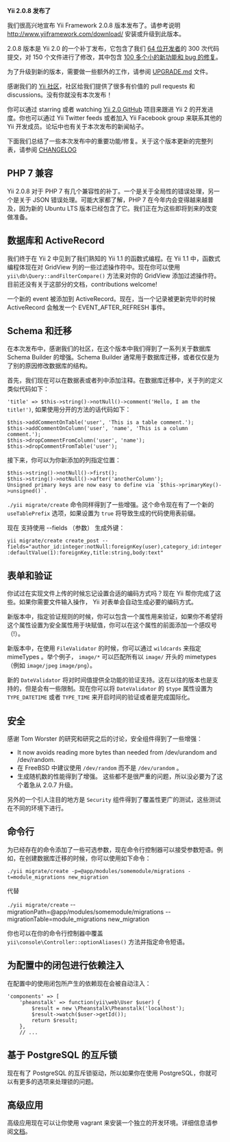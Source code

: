 **Yii 2.0.8 发布了**

我们很高兴地宣布 Yii Framework 2.0.8 版本发布了。请参考说明 http://www.yiiframework.com/download/ 安装或升级到此版本。

2.0.8 版本是 Yii 2.0 的一个补丁发布，它包含了我们 [64 位开发者](https://github.com/yiisoft/yii2-framework/compare/2.0.7...2.0.8)的 300 次代码提交，对 150 个文件进行了修改，其中包含 [100 多个小的新功能和 bug 的修复](https://github.com/yiisoft/yii2/blob/2.0.8/framework/CHANGELOG.md)。

为了升级到新的版本，需要做一些额外的工作，请参阅 [UPGRADE.md](https://github.com/yiisoft/yii2/blob/2.0.8/framework/UPGRADE.md) 文件。

感谢我们的 [Yii 社区](https://github.com/yiisoft/yii2/graphs/contributors)，社区给我们提供了很多有价值的 pull requests 和 discussions。没有你就没有本次发布！

你可以通过 starring 或者 watching [Yii 2.0 GitHub](https://github.com/yiisoft/yii2) 项目来跟进 Yii 2 的开发进度。你也可以通过 Yii Twitter feeds 或者加入 Yii Facebook group 来联系其他的 Yii 开发成员。论坛中也有关于本次发布的新闻帖子。

下面我们总结了一些本次发布中的重要功能/修复。关于这个版本更新的完整列表，请参阅 [CHANGELOG](https://github.com/yiisoft/yii2/blob/2.0.8/framework/CHANGELOG.md)

## PHP 7 兼容

Yii 2.0.8 对于 PHP 7 有几个兼容性的补丁。一个是关于全局性的错误处理，另一个是关于 JSON 错误处理。可能大家都了解，PHP 7 在今年内会变得越来越普及，因为新的 Ubuntu LTS 版本已经包含了它。我们正在为这些即将到来的改变做准备。

## 数据库和 ActiveRecord

我们终于在 Yii 2 中见到了我们熟知的 Yii 1.1 的函数式编程。在 Yii 1.1 中，函数式编程体现在对 GridView 列的一些过滤操作符中。现在你可以使用 `yii\db\Query::andFilterCompare()` 方法来对你的 GridView 添加过滤操作符。目前还没有关于这部分的文档，contributions welcome!

一个新的 event 被添加到 ActiveRecord。现在，当一个记录被更新完毕的时候 ActiveRecord 会触发一个 EVENT_AFTER_REFRESH 事件。

## Schema 和迁移

在本次发布中，感谢我们的社区，在这个版本中我们得到了一系列关于数据库 Schema Builder 的增强。Schema Builder 通常用于数据库迁移，或者仅仅是为了别的原因修改数据库的结构。

首先，我们现在可以在数据表或者列中添加注释。在数据库迁移中，关于列的定义类似代码如下：

`'title' => $this->string()->notNull()->comment('Hello, I am the title!')`,
如果使用分开的方法的话代码如下：

```
$this->addCommentOnTable('user', 'This is a table comment.');
$this->addCommentOnColumn('user', 'name', 'This is a column comment.');
$this->dropCommentFromColumn('user', 'name');
$this->dropCommentFromTable('user');
```
接下来，你可以为你新添加的列指定位置：

```
$this->string()->notNull()->first();
$this->string()->notNull()->after('anotherColumn');
Unsigned primary keys are now easy to define via `$this->primaryKey()->unsigned()`.
```
`./yii migrate/create` 命令同样得到了一些增强。这个命令现在有了一个新的 `useTablePrefix` 选项，如果设置为 `true` 将导致生成的代码使用表前缀。

现在 支持使用 --fields （参数） 生成外键：

`yii migrate/create create_post --fields="author_id:integer:notNull:foreignKey(user),category_id:integer:defaultValue(1):foreignKey,title:string,body:text"`

## 表单和验证

你试过在实现文件上传的时候忘记设置合适的编码方式吗？现在 Yii 帮你完成了这些。如果你需要文件输入操作， Yii 对表单会自动生成必要的编码方式。

新版本中，指定验证规则的时候，你可以包含一个属性用来验证，如果你不希望将这个属性设置为安全属性用于块赋值，你可以在这个属性的前面添加一个感叹号（!）。

新版本中，在使用 `FileValidator` 的时候，你可以通过 `wildcards` 来指定 mimeTypes 。举个例子， `image/*` 可以匹配所有以 `image/` 开头的 mimetypes （例如 `image/jpeg` `image/png`）。

新的 `DateValidator` 将对时间值提供全功能的验证支持。这在以往的版本也是支持的，但是会有一些限制。现在你可以将 `DateValidator` 的 `$type` 属性设置为 `TYPE_DATETIME` 或者 `TYPE_TIME` 来开启时间的验证或者是完成国际化。

## 安全

感谢 Tom Worster 的研究和研究之后的讨论，安全组件得到了一些增强：

* It now avoids reading more bytes than needed from /dev/urandom and /dev/random.
* 在 FreeBSD 中建议使用 `/dev/random` 而不是 `/dev/urandom` 。
* 生成随机数的性能得到了增强。
这些都不是很严重的问题，所以没必要为了这个着急从 2.0.7 升级。

另外的一个引人注目的地方是 `Security` 组件得到了覆盖性更广的测试，这些测试在不同的环境下进行。

## 命令行

为已经存在的命令添加了一些可选参数，现在命令行控制器可以接受参数短语。例如，在创建数据库迁移的时候，你可以使用如下命令：

`./yii migrate/create -p=@app/modules/somemodule/migrations -t=module_migrations new_migration`

代替

`./yii migrate/create` --migrationPath=@app/modules/somemodule/migrations --migrationTable=module_migrations new_migration

你也可以在你的命令行控制器中覆盖 `yii\console\Controller::optionAliases()` 方法并指定命令短语。

## 为配置中的闭包进行依赖注入

在配置中的使用闭包所产生的依赖现在会被自动注入：

```
'components' => [
    'pheanstalk' => function(yii\web\User $user) {
        $result = new \Pheanstalk\Pheanstalk('localhost');
        $result->watch($user->getId());
        return $result;
    },
    // ...
```
## 基于 PostgreSQL 的互斥锁

现在有了 PostgreSQL 的互斥锁驱动，所以如果你在使用 PostgreSQL，你就可以有更多的选项来处理锁的问题。

## 高级应用

高级应用现在可以让你使用 vagrant 来安装一个独立的开发环境。详细信息请参阅[文档](https://github.com/yiisoft/yii2-app-advanced/blob/master/docs/guide/start-installation.md#installing-using-vagrant)。